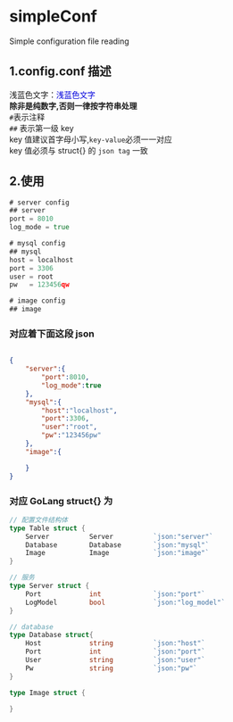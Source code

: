 # simpleConf
Simple configuration file reading <br>
## 1.config.conf 描述<br>
浅蓝色文字：<font color="#0000dd">浅蓝色文字</font><br /> 
<b>除非是纯数字,否则一律按字符串处理</b><br>
`#`表示注释<br>
`##` 表示第一级 key<br>
key 值建议首字母小写,`key-value`必须一一对应<br>
key 值必须与 struct{} 的 `json tag` 一致

## 2.使用
```go
# server config
## server
port = 8010
log_mode = true

# mysql config
## mysql
host = localhost
port = 3306
user = root
pw   = 123456qw

# image config
## image
```
### 对应着下面这段 json
```json

{
    "server":{
        "port":8010,
        "log_mode":true
    },
    "mysql":{
        "host":"localhost",
        "port":3306,
        "user":"root",
        "pw":"123456pw"
    },
    "image":{

    }
}
```
### 对应 GoLang struct{} 为
```go
// 配置文件结构体
type Table struct {
	Server			Server			`json:"server"`
	Database		Database		`json:"mysql"`
	Image			Image			`json:"image"`
}

// 服务
type Server struct {
	Port			int				`json:"port"`
	LogModel		bool			`json:"log_model"`
}

// database
type Database struct{
	Host			string			`json:"host"`
	Port			int				`json:"port"`
	User			string			`json:"user"`
	Pw		        string			`json:"pw"`
}

type Image struct {
	
}

```
